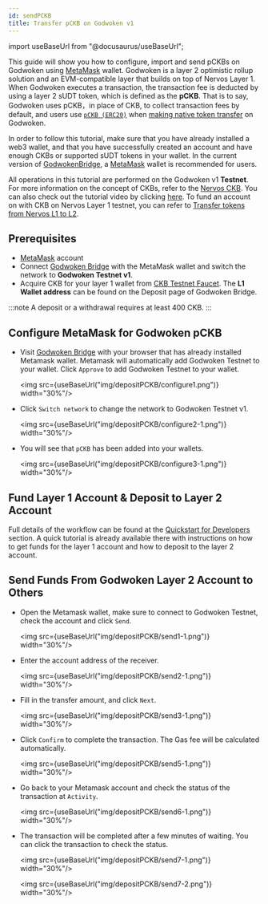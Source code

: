 ```yaml
---
id: sendPCKB
title: Transfer pCKB on Godwoken v1 
---
```

import useBaseUrl from "@docusaurus/useBaseUrl";

This guide will show you how to configure, import and send pCKBs on Godwoken using [MetaMask](https://metamask.io/) wallet. Godwoken is a layer 2 optimistic rollup solution and an EVM-compatible layer that builds on top of Nervos Layer 1. When Godwoken executes a transaction, the transaction fee is deducted by using a layer 2 sUDT token, which is defined as the **pCKB**. That is to say, Godwoken uses pCKB，in place of CKB, to collect transaction fees by default, and users use [`pCKB (ERC20)`](pCKB.md) when [making native token transfer](faq.md#q-ckb-transfer-on-godwoken-testnet-via-metamask-has-failed-what-is-the-solution) on Godwoken. 

In order to follow this tutorial, make sure that you have already installed a web3 wallet, and that you have successfully created an account and have enough CKBs or supported sUDT tokens in your wallet. In the current version of [GodwokenBridge](https://bridge.godwoken.io/#/v1), a [MetaMask](https://metamask.io/) wallet is recommended for users.

All operations in this tutorial are performed on the Godwoken v1 **Testnet**. For more information on the concept of CKBs, refer to the [Nervos CKB](https://docs.nervos.org/docs/basics/introduction). You can also check out the tutorial video by clicking [here](https://youtu.be/58YHw4YJL8s). To fund an account on with CKB on Nervos Layer 1 testnet, you can refer to [Transfer tokens from Nervos L1 to L2](quickstart.md#transfer-tokens-from-Nervos-L1-to-L2).

## Prerequisites

- [MetaMask](https://metamask.io/) account
- Connect [Godwoken Bridge](https://testnet.bridge.godwoken.io/) with the MetaMask wallet and switch the network to **Godwoken Testnet v1**.
- Acquire CKB for your layer 1 wallet from [CKB Testnet Faucet](https://faucet.nervos.org/). The **L1 Wallet address** can be found on the Deposit page of Godwoken Bridge. 
    
:::note
A deposit or a withdrawal requires at least 400 CKB.
:::

## Configure MetaMask for Godwoken pCKB

- Visit [Godwoken Bridge](https://testnet.bridge.godwoken.io/#/v1) with your browser that has already installed Metamask wallet. Metamask will automatically add Godwoken Testnet to your wallet. Click `Approve` to add Godwoken Testnet to your wallet.  

    <img src={useBaseUrl("img/depositPCKB/configure1.png")}  width="30%"/>


- Click `Switch network` to change the network to Godwoken Testnet v1.

    <img src={useBaseUrl("img/depositPCKB/configure2-1.png")}  width="30%"/>


- You will see that `pCKB` has been added into your wallets. 

    <img src={useBaseUrl("img/depositPCKB/configure3-1.png")}  width="30%"/>

## Fund Layer 1 Account & Deposit to Layer 2 Account

Full details of the workflow can be found at the [Quickstart for Developers](quickstart.md#transfer-tokens-from-nervos-l1-to-l2) section. A quick tutorial is already available there with instructions on how to get funds for the layer 1 account and how to deposit to the layer 2 account.


## Send Funds From Godwoken Layer 2 Account to Others

- Open the Metamask wallet, make sure to connect to Godwoken Testnet, check the account and click `Send`.

    <img src={useBaseUrl("img/depositPCKB/send1-1.png")}  width="30%"/>

- Enter the account address of the receiver.

    <img src={useBaseUrl("img/depositPCKB/send2-1.png")}  width="30%"/>


- Fill in the transfer amount, and click `Next`.

    <img src={useBaseUrl("img/depositPCKB/send3-1.png")}  width="30%"/>


- Click `Confirm` to complete the transaction. The Gas fee will be calculated automatically. 

    <img src={useBaseUrl("img/depositPCKB/send5-1.png")}  width="30%"/>


- Go back to your Metamask account and check the status of the transaction at `Activity`.

    <img src={useBaseUrl("img/depositPCKB/send6-1.png")}  width="30%"/>

- The transaction will be completed after a few minutes of waiting. You can click the transaction to check the status.

    <img src={useBaseUrl("img/depositPCKB/send7-1.png")}  width="30%"/>
    
    <img src={useBaseUrl("img/depositPCKB/send7-2.png")}  width="30%"/>
